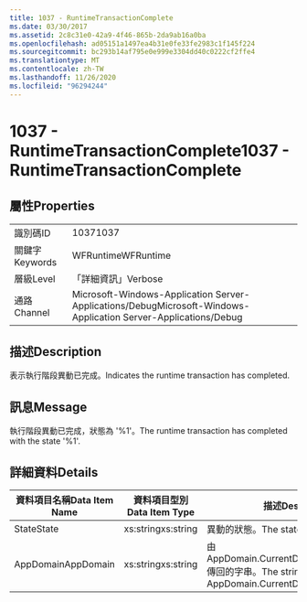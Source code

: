 ```yaml
---
title: 1037 - RuntimeTransactionComplete
ms.date: 03/30/2017
ms.assetid: 2c8c31e0-42a9-4f46-865b-2da9ab16a0ba
ms.openlocfilehash: ad05151a1497ea4b31e0fe33fe2983c1f145f224
ms.sourcegitcommit: bc293b14af795e0e999e3304dd40c0222cf2ffe4
ms.translationtype: MT
ms.contentlocale: zh-TW
ms.lasthandoff: 11/26/2020
ms.locfileid: "96294244"
---
```

# <a name="1037---runtimetransactioncomplete"></a><span data-ttu-id="b226e-102">1037 - RuntimeTransactionComplete</span><span class="sxs-lookup"><span data-stu-id="b226e-102">1037 - RuntimeTransactionComplete</span></span>

## <a name="properties"></a><span data-ttu-id="b226e-103">屬性</span><span class="sxs-lookup"><span data-stu-id="b226e-103">Properties</span></span>  
  
|||  
|-|-|  
|<span data-ttu-id="b226e-104">識別碼</span><span class="sxs-lookup"><span data-stu-id="b226e-104">ID</span></span>|<span data-ttu-id="b226e-105">1037</span><span class="sxs-lookup"><span data-stu-id="b226e-105">1037</span></span>|  
|<span data-ttu-id="b226e-106">關鍵字</span><span class="sxs-lookup"><span data-stu-id="b226e-106">Keywords</span></span>|<span data-ttu-id="b226e-107">WFRuntime</span><span class="sxs-lookup"><span data-stu-id="b226e-107">WFRuntime</span></span>|  
|<span data-ttu-id="b226e-108">層級</span><span class="sxs-lookup"><span data-stu-id="b226e-108">Level</span></span>|<span data-ttu-id="b226e-109">「詳細資訊」</span><span class="sxs-lookup"><span data-stu-id="b226e-109">Verbose</span></span>|  
|<span data-ttu-id="b226e-110">通路</span><span class="sxs-lookup"><span data-stu-id="b226e-110">Channel</span></span>|<span data-ttu-id="b226e-111">Microsoft-Windows-Application Server-Applications/Debug</span><span class="sxs-lookup"><span data-stu-id="b226e-111">Microsoft-Windows-Application Server-Applications/Debug</span></span>|  
  
## <a name="description"></a><span data-ttu-id="b226e-112">描述</span><span class="sxs-lookup"><span data-stu-id="b226e-112">Description</span></span>  

 <span data-ttu-id="b226e-113">表示執行階段異動已完成。</span><span class="sxs-lookup"><span data-stu-id="b226e-113">Indicates the runtime transaction has completed.</span></span>  
  
## <a name="message"></a><span data-ttu-id="b226e-114">訊息</span><span class="sxs-lookup"><span data-stu-id="b226e-114">Message</span></span>  

 <span data-ttu-id="b226e-115">執行階段異動已完成，狀態為 '%1'。</span><span class="sxs-lookup"><span data-stu-id="b226e-115">The runtime transaction has completed with the state '%1'.</span></span>  
  
## <a name="details"></a><span data-ttu-id="b226e-116">詳細資料</span><span class="sxs-lookup"><span data-stu-id="b226e-116">Details</span></span>  
  
|<span data-ttu-id="b226e-117">資料項目名稱</span><span class="sxs-lookup"><span data-stu-id="b226e-117">Data Item Name</span></span>|<span data-ttu-id="b226e-118">資料項目型別</span><span class="sxs-lookup"><span data-stu-id="b226e-118">Data Item Type</span></span>|<span data-ttu-id="b226e-119">描述</span><span class="sxs-lookup"><span data-stu-id="b226e-119">Description</span></span>|  
|--------------------|--------------------|-----------------|  
|<span data-ttu-id="b226e-120">State</span><span class="sxs-lookup"><span data-stu-id="b226e-120">State</span></span>|<span data-ttu-id="b226e-121">xs:string</span><span class="sxs-lookup"><span data-stu-id="b226e-121">xs:string</span></span>|<span data-ttu-id="b226e-122">異動的狀態。</span><span class="sxs-lookup"><span data-stu-id="b226e-122">The state of the transaction.</span></span>|  
|<span data-ttu-id="b226e-123">AppDomain</span><span class="sxs-lookup"><span data-stu-id="b226e-123">AppDomain</span></span>|<span data-ttu-id="b226e-124">xs:string</span><span class="sxs-lookup"><span data-stu-id="b226e-124">xs:string</span></span>|<span data-ttu-id="b226e-125">由 AppDomain.CurrentDomain.FriendlyName 傳回的字串。</span><span class="sxs-lookup"><span data-stu-id="b226e-125">The string returned by AppDomain.CurrentDomain.FriendlyName.</span></span>|
